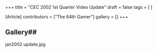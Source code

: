 +++
title = "CEC 2002 1st Quarter Video Update"
draft = false
tags = [ ]

[Article]
contributors = ["The 64th Gamer"]
gallery = []
+++
## Gallery## 
<gallery>
jan2002 update.jpg
</gallery>